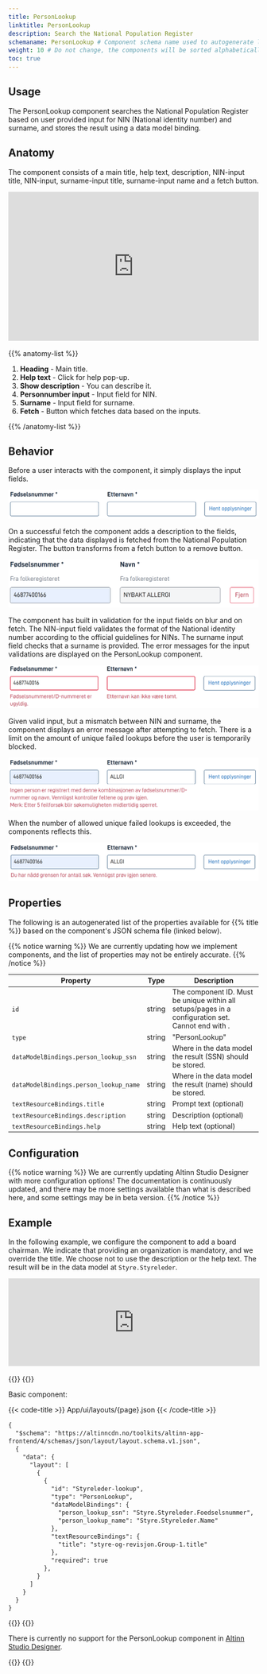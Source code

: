 ```yaml
---
title: PersonLookup
linktitle: PersonLookup
description: Search the National Population Register
schemaname: PersonLookup # Component schema name used to autogenerate list of properties from json schema (replace with appropriate component name)
weight: 10 # Do not change, the components will be sorted alphabetically
toc: true
---
```


## Usage

<!-- Brief description of the component and how it is used. -->

The PersonLookup component searches the National Population Register based on user provided input for NIN (National identity number) and surname, and stores the result using a data model binding.

## Anatomy

The component consists of a main title, help text, description, NIN-input title, NIN-input, surname-input title, surname-input name and a fetch button.

<iframe style="border: 0px solid rgba(0, 0, 0, 0);" width="100%" height="300" src="https://embed.figma.com/proto/ycDW0BPrMDW3SKZ56de4hY/https%3A%2F%2Fdocs.altinn.studio?page-id=0%3A1&node-id=1-43040&viewport=429%2C-4932%2C0.72&scaling=contain&content-scaling=responsive&starting-point-node-id=1%3A43040&show-proto-sidebar=0&embed-host=share" allowfullscreen></iframe>

{{% anatomy-list %}}

1. **Heading** - Main title.
2. **Help text** - Click for help pop-up.
3. **Show description** - You can describe it.
4. **Personnumber input** - Input field for NIN.
5. **Surname** - Input field for surname.
6. **Fetch** - Button which fetches data based on the inputs.

{{% /anatomy-list %}}

## Behavior

Before a user interacts with the component, it simply displays the input fields.

![Two input fields and a fetch button](image-1.png)

On a successful fetch the component adds a description to the fields, indicating that the data displayed is fetched from the National Population Register. The button transforms from a fetch button to a remove button.

![Locked input fields, button changed from "fetch" to "remove"](image-2.png)

The component has built in validation for the input fields on blur and on fetch. The NIN-input field validates the format of the National identity number according to the official guidelines for NINs. The surname input field checks that a surname is provided.
The error messages for the input validations are displayed on the PersonLookup component.

![Validation of input fields](image-3.png)

Given valid input, but a mismatch between NIN and surname, the component displays an error message after attempting to fetch. There is a limit on the amount of unique failed lookups before the user is temporarily blocked.

![Error on unknown combination of ssn and surname](image-4.png)

When the number of allowed unique failed lookups is exceeded, the components reflects this.

![Error on too many failed searches](image-5.png)

## Properties

The following is an autogenerated list of the properties available for {{% title %}} based on the component's JSON schema file (linked below).

{{% notice warning %}}
We are currently updating how we implement components, and the list of properties may not be entirely accurate.
{{% /notice %}}

| **Property**                           | **Type** | **Description**                                                                                                    |
| -------------------------------------- | -------- | ------------------------------------------------------------------------------------------------------------------ |
| `id`                                   | string   | The component ID. Must be unique within all setups/pages in a configuration set. Cannot end with <hyphen><number>. |
| `type`                                 | string   | "PersonLookup"                                                                                                     |
| `dataModelBindings.person_lookup_ssn`  | string   | Where in the data model the result (SSN) should be stored.                                                         |
| `dataModelBindings.person_lookup_name` | string   | Where in the data model the result (name) should be stored.                                                        |
| `textResourceBindings.title`           | string   | Prompt text (optional)                                                                                             |
| `textResourceBindings.description`     | string   | Description (optional)                                                                                             |
| `textResourceBindings.help`            | string   | Help text (optional)                                                                                               |

## Configuration

{{% notice warning %}}
We are currently updating Altinn Studio Designer with more configuration options!
The documentation is continuously updated, and there may be more settings available than what is described here, and some settings may be in beta version.
{{% /notice %}}

## Example

In the following example, we configure the component to add a board chairman.
We indicate that providing an organization is mandatory, and we override the title.
We choose not to use the description or the help text.
The result will be in the data model at `Styre.Styreleder`.

<iframe style="border: 1px solid rgba(0, 0, 0, 0.1);" width="100%" height="175" src="https://embed.figma.com/proto/ycDW0BPrMDW3SKZ56de4hY/https%3A%2F%2Fdocs.altinn.studio?page-id=0%3A1&node-id=1183-7931&viewport=634%2C2793%2C0.78&scaling=contain&content-scaling=responsive&starting-point-node-id=1183%3A7931&show-proto-sidebar=0&embed-host=share" allowfullscreen></iframe>

{{<content-version-selector classes="border-box">}}
{{<content-version-container version-label="Code">}}

Basic component:

{{< code-title >}}
App/ui/layouts/{page}.json
{{< /code-title >}}

```json{hl_lines="6-"}
{
  "$schema": "https://altinncdn.no/toolkits/altinn-app-frontend/4/schemas/json/layout/layout.schema.v1.json",
  {
    "data": {
      "layout": [
        {
          {
            "id": "Styreleder-lookup",
            "type": "PersonLookup",
            "dataModelBindings": {
              "person_lookup_ssn": "Styre.Styreleder.Foedselsnummer",
              "person_lookup_name": "Styre.Styreleder.Name"
            },
            "textResourceBindings": {
              "title": "styre-og-revisjon.Group-1.title"
            },
            "required": true
          },
        }
      ]
    }
  }
}
```

{{</content-version-container>}}
{{<content-version-container version-label="Altinn Studio Designer">}}

There is currently no support for the PersonLookup component in [Altinn Studio Designer](/en/altinn-studio/v8/getting-started/).

{{</content-version-container>}}
{{</content-version-selector>}}
